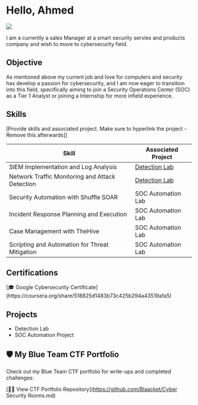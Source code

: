 # Hello, Ahmed
<a href="https://www.linkedin.com/in/ahmad-rezwan-9688051a5/"> <img src="https://img.shields.io/badge/-LinkedIn-0072b1?&style=for-the-badge&logo=linkedin&logoColor=white" /> </a>

I am a currently a sales Manager at a smart security servies and products company and wish to move to cybersecurity field. 
 
## Objective

As mentioned above my current job and love for computers and security has develop a passion for cybersecurity, and I am now eager to transition into this field, specifically aiming to join a Security Operations Center (SOC) as a Tier 1 Analyst or joining a Internship for more infield experience. 

## Skills
[Provide skills and associated project. Make sure to hyperlink the project - Remove this afterwards]]

| Skill                                         | Associated Project         |
|-----------------------------------------------|----------------------------|
| SIEM Implementation and Log Analysis          | <a href="https://google.com">Detection Lab</a>|
| Network Traffic Monitoring and Attack Detection | <a href="https://google.com">Detection Lab</a>|
| Security Automation with Shuffle SOAR         | SOC Automation Lab|
| Incident Response Planning and Execution      | SOC Automation Lab|
| Case Management with TheHive                  | SOC Automation Lab|
| Scripting and Automation for Threat Mitigation | SOC Automation Lab|

## Certifications
<div>
[🎓 Google Cybersecurity Certificate](https://coursera.org/share/518825d1483b73c425b294a43519afa5)
</div>

## Projects
- Detection Lab
- SOC Automation Project

## 🛡️ My Blue Team CTF Portfolio

Check out my Blue Team CTF portfolio for write-ups and completed challenges:

[🕵️‍♂️ View CTF Portfolio Repository](https://github.com/Blaacket/Cyber Security Rooms.md)

